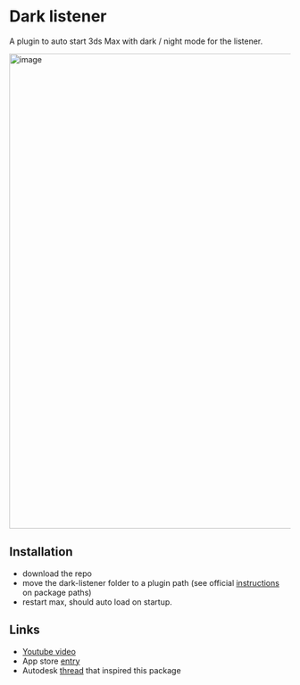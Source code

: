 # Dark listener

A plugin to auto start 3ds Max with dark / night mode for the listener.

<img width="852" alt="image" src="https://user-images.githubusercontent.com/3758308/228204597-c50fcdaa-36ee-412c-9dd9-bf0bee35f8a7.png">

## Installation
- download the repo
- move the dark-listener folder to a plugin path (see official [instructions](https://help.autodesk.com/view/MAXDEV/2023/ENU/?guid=packaging_plugins) on package paths)
- restart max, should auto load on startup.

## Links
- [Youtube video](https://www.youtube.com/watch?v=OQX9yfGhpSQ)
- App store [entry](https://apps.autodesk.com/3DSMAX/en/Detail/Index?id=166438469803985799&appLang=en&os=Win32_64)
- Autodesk [thread](https://forums.autodesk.com/t5/3ds-max-ideas/listener-window-background-color/idi-p/7653908) that inspired this package
